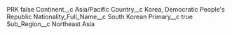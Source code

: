<?xml version="1.0" encoding="UTF-8"?>
<CustomMetadata xmlns="http://soap.sforce.com/2006/04/metadata" xmlns:xsi="http://www.w3.org/2001/XMLSchema-instance" xmlns:xsd="http://www.w3.org/2001/XMLSchema">
    <label>PRK</label>
    <protected>false</protected>
    <values>
        <field>Continent__c</field>
        <value xsi:type="xsd:string">Asia/Pacific</value>
    </values>
    <values>
        <field>Country__c</field>
        <value xsi:type="xsd:string">Korea, Democratic People&apos;s Republic</value>
    </values>
    <values>
        <field>Nationality_Full_Name__c</field>
        <value xsi:type="xsd:string">South Korean</value>
    </values>
    <values>
        <field>Primary__c</field>
        <value xsi:type="xsd:boolean">true</value>
    </values>
    <values>
        <field>Sub_Region__c</field>
        <value xsi:type="xsd:string">Northeast Asia</value>
    </values>
</CustomMetadata>
